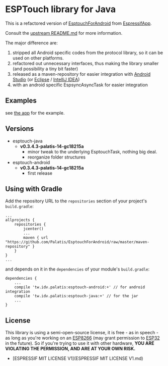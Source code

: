 # ESPTouch library for Java

This is a refactored version of [EsptouchForAndroid](https://github.com/EspressifApp/EsptouchForAndroid) from [EspressifApp](https://github.com/EspressifApp/).

Consult the [upstream README.md](README.upstream.md) for more information.

The major difference are:

1. stripped all Android specific codes from the protocol library, so it can be used on other platforms.
2. refactored out unnecessary interfaces, thus making the library smaller (and possibility a tiny bit faster)
3. released as a maven-repository for easier integration with [Android Studio](http://developer.android.com/sdk/) (or [Eclipse](https://eclipse.org/) / [IntelliJ IDEA](https://www.jetbrains.com/idea/))
4. with an android specific EspsyncAsyncTask for easier integration

## Examples

see [the app](https://github.com/Palatis/EsptouchForAndroid/tree/master/app) for the example.

## Versions

* esptouch-java
    * **v0.3.4.3-palatis-14-gc18215a** 
        * minor tweak to the underlying EsptouchTask, nothing big deal.
        * reorganize folder structures
* esptouch-android
    * **v0.3.4.3-palatis-14-gc18215a** 
        * first release

## Using with Gradle

Add the repository URL to the `repositories` section of your project's `build.gradle`:
```
...
allprojects {
    repositories {
        jcenter()
        ...
        maven { url "https://github.com/Palatis/EsptouchForAndroid/raw/master/maven-repository" }
    }
}
...
```
and depends on it in the `dependencies` of your module's `build.gradle`:
```
dependencies {
    ...
    compile 'tw.idv.palatis:esptouch-android:+' // for android integration
    compile 'tw.idv.palatis:esptouch-java:+' // for the jar
    ...
}
```

## License

This library is using a semi-open-source license, it is free - as in speech - as long as you're working on an [ESP8266](http://espressif.com/en/products/hardware/esp8266ex/overview) (may grant permission to [ESP32](http://espressif.com/en/products/hardware/esp32/overview) in the future). So if you're trying to use it with other hardware, **YOU ARE VIOLATING THE PERMISSION, AND ARE AT YOUR OWN RISK.**

- [ESPRESSIF MIT LICENSE V1](ESPRESSIF MIT LICENSE V1.md)